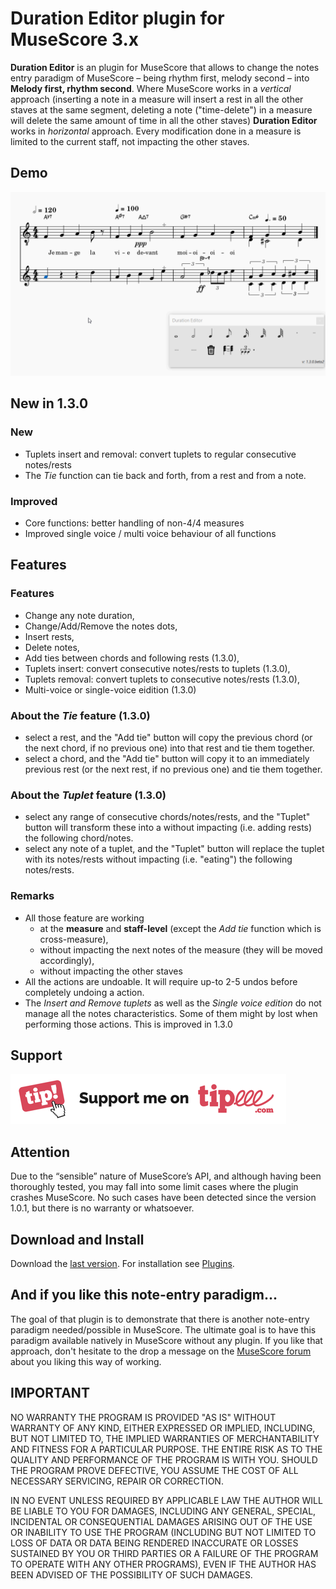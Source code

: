 
# Duration Editor plugin for MuseScore 3.x
**Duration Editor** is an plugin for MuseScore that allows to change the notes entry paradigm of MuseScore – being rhythm first, melody second – into **Melody first, rhythm second**. 
Where MuseScore works in a *vertical* approach (inserting a note in a measure will insert a rest in all the other staves at the same segment, deleting a note ("time-delete") in a measure will delete the same amount of time in all the other staves) **Duration Editor** works in *horizontal* approach. Every modification done in a measure is limited to the current staff, not impacting the other staves.

## Demo ##
![Duration Editor in action](/demo/demo.gif)



## New in 1.3.0
### New
* Tuplets insert and removal:  convert tuplets to regular consecutive notes/rests
* The _Tie_ function can tie back and forth, from a rest and from a note.

### Improved
* Core functions: better handling of non-4/4 measures
* Improved single voice / multi voice behaviour of all functions


## Features ##

### Features ###
* Change any note duration, 
* Change/Add/Remove the notes dots,
* Insert rests,
* Delete notes, 
* Add ties between chords and following rests (1.3.0), 
* Tuplets insert: convert consecutive notes/rests to tuplets (1.3.0),
* Tuplets removal: convert tuplets to consecutive notes/rests (1.3.0),
* Multi-voice or single-voice eidition (1.3.0)

### About the _Tie_ feature (1.3.0)
* select a rest, and the "Add tie" button will copy the previous chord (or the next chord, if no previous one) into that rest and tie them together.
* select a chord, and the "Add tie" button will copy it to an immediately previous rest (or the next rest, if no previous one) and tie them together.

### About the _Tuplet_ feature (1.3.0)
* select any range of consecutive chords/notes/rests, and the "Tuplet" button will transform these into a without impacting (i.e. adding rests) the following chord/notes.
* select any note of a tuplet, and the "Tuplet" button will replace the tuplet with its notes/rests without impacting (i.e. "eating") the following notes/rests.

### Remarks ###
* All those feature are working 
	* at the **measure** and **staff-level** (except the _Add tie_ function which is cross-measure), 
	* without impacting the next notes of the measure (they will be moved accordingly), 
	* without impacting the other staves
* All the actions are undoable. It will require up-to 2-5 undos before completely undoing a action.
* The _Insert and Remove tuplets_ as well as the _Single voice edition_ do not manage all the notes characteristics. Some of them might by lost when performing those actions. This is improved in 1.3.0

## Support ##
[<img src="/support/Button-Tipeee.png" alt="Support me on Tipee" height="80"/>](https://fr.tipeee.com/parkingb)



## Attention ##
Due to the “sensible” nature of MuseScore’s API, and although having been thoroughly tested, you may fall into some limit cases where the plugin crashes MuseScore. No such cases have been detected since the version 1.0.1, but there is no warranty or whatsoever.

## Download and Install ##
Download the [last version](https://github.com/lgvr123/musescore-elementanalyser/releases).
For installation see [Plugins](https://musescore.org/en/handbook/3/plugins "handbook").

## And if you like this note-entry paradigm... ##
The goal of that plugin is to demonstrate that there is another note-entry paradigm needed/possible in MuseScore.
The ultimate goal is to have this paradigm available natively in MuseScore without any plugin.
If you like that approach, don't hesitate to the drop a message on the [MuseScore forum](https://musescore.org/en/node/321244) about you liking this way of working. 


## IMPORTANT
NO WARRANTY THE PROGRAM IS PROVIDED "AS IS" WITHOUT WARRANTY OF ANY KIND, EITHER EXPRESSED OR IMPLIED, INCLUDING, BUT NOT LIMITED TO, THE IMPLIED WARRANTIES OF MERCHANTABILITY AND FITNESS FOR A PARTICULAR PURPOSE. THE ENTIRE RISK AS TO THE QUALITY AND PERFORMANCE OF THE PROGRAM IS WITH YOU. SHOULD THE PROGRAM PROVE DEFECTIVE, YOU ASSUME THE COST OF ALL NECESSARY SERVICING, REPAIR OR CORRECTION.

IN NO EVENT UNLESS REQUIRED BY APPLICABLE LAW THE AUTHOR WILL BE LIABLE TO YOU FOR DAMAGES, INCLUDING ANY GENERAL, SPECIAL, INCIDENTAL OR CONSEQUENTIAL DAMAGES ARISING OUT OF THE USE OR INABILITY TO USE THE PROGRAM (INCLUDING BUT NOT LIMITED TO LOSS OF DATA OR DATA BEING RENDERED INACCURATE OR LOSSES SUSTAINED BY YOU OR THIRD PARTIES OR A FAILURE OF THE PROGRAM TO OPERATE WITH ANY OTHER PROGRAMS), EVEN IF THE AUTHOR HAS BEEN ADVISED OF THE POSSIBILITY OF SUCH DAMAGES.


